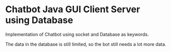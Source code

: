 # Chatbot Java GUI Client Server using Database


Implementation of Chatbot using socket and Database as keywords.

The data in the database is still limited, so the bot still needs a lot more data.

